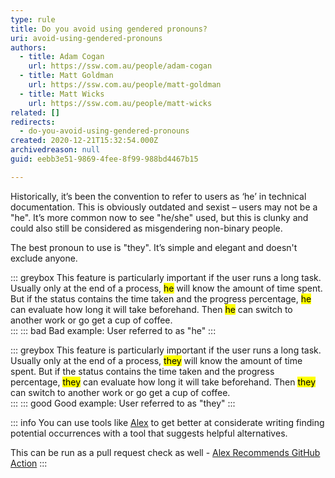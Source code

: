 ```yaml
---
type: rule
title: Do you avoid using gendered pronouns?
uri: avoid-using-gendered-pronouns
authors:
  - title: Adam Cogan
    url: https://ssw.com.au/people/adam-cogan
  - title: Matt Goldman
    url: https://ssw.com.au/people/matt-goldman
  - title: Matt Wicks
    url: https://ssw.com.au/people/matt-wicks
related: []
redirects:
  - do-you-avoid-using-gendered-pronouns
created: 2020-12-21T15:32:54.000Z
archivedreason: null
guid: eebb3e51-9869-4fee-8f99-988bd4467b15

---
```


Historically, it’s been the convention to refer to users as ‘he’ in technical documentation. This is obviously outdated and sexist – users may not be a "he". It’s more common now to see "he/she" used, but this is clunky and could also still be considered as misgendering non-binary people.

The best pronoun to use is "they". It’s simple and elegant and doesn't exclude anyone.

<!--endintro-->

::: greybox
This feature is particularly important if the user runs a long task. Usually only at the end of a process, <mark>he</mark> will know the amount of time spent. But if the status contains the time taken and the progress percentage, <mark>he</mark> can evaluate how long it will take beforehand. Then <mark>he</mark> can switch to another work or go get a cup of coffee.  
:::
::: bad
Bad example: User referred to as "he"
:::

::: greybox
This feature is particularly important if the user runs a long task. Usually only at the end of a process, <mark>they</mark> will know the amount of time spent. But if the status contains the time taken and the progress percentage, <mark>they</mark> can evaluate how long it will take beforehand. Then <mark>they</mark> can switch to another work or go get a cup of coffee.  
:::
::: good
Good example: User referred to as "they"
:::

::: info
You can use tools like [Alex](https://alexjs.com) to get better at considerate writing finding potential occurrences with a tool that suggests helpful alternatives.

This can be run as a pull request check as well - [Alex Recommends GitHub Action](https://github.com/marketplace/actions/alex-recommends)
:::

